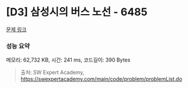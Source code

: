 # [D3] 삼성시의 버스 노선 - 6485 

[문제 링크](https://swexpertacademy.com/main/code/problem/problemDetail.do?contestProbId=AWczm7QaACgDFAWn) 

### 성능 요약

메모리: 62,732 KB, 시간: 241 ms, 코드길이: 390 Bytes



> 출처: SW Expert Academy, https://swexpertacademy.com/main/code/problem/problemList.do
